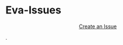 # Eva-Issues
<p align="center">
  <a href="https://github.com/AesterFF/Eva-Issues/issues">Create an Issue</a>
</p>. 
